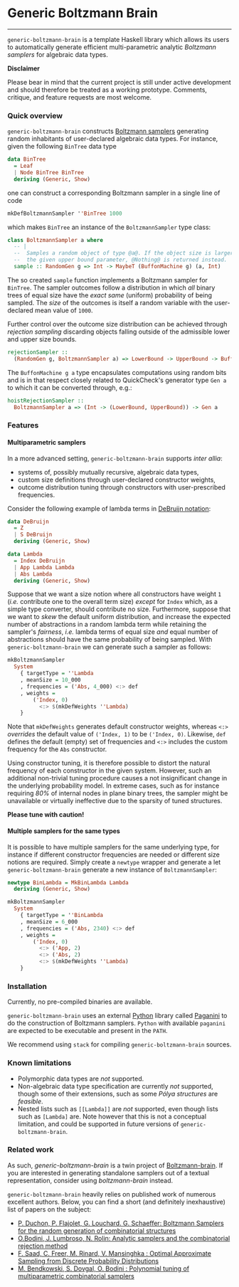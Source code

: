 # Generic Boltzmann Brain
-------------------------

`generic-boltzmann-brain` is a template Haskell library which allows its users
to automatically generate efficient multi-parametric analytic *Boltzmann
samplers* for algebraic data types.

**Disclaimer**

Please bear in mind that the current project is still under active development
and should therefore be treated as a working prototype. Comments, critique, and
feature requests are most welcome.

### Quick overview

`generic-boltzmann-brain` constructs [Boltzmann
samplers](https://en.wikipedia.org/wiki/Boltzmann_sampler) generating random
inhabitants of user-declared algebraic data types. For instance, given the
following `BinTree` data type

```hs
data BinTree
  = Leaf
  | Node BinTree BinTree
  deriving (Generic, Show)
```

one can construct a corresponding Boltzmann sampler in a single line of code

``` hs
mkDefBoltzmannSampler ''BinTree 1000
```

which makes `BinTree` an instance of the `BoltzmannSampler` type class:

``` hs
class BoltzmannSampler a where
  -- |
  --  Samples a random object of type @a@. If the object size is larger than
  --  the given upper bound parameter, @Nothing@ is returned instead.
  sample :: RandomGen g => Int -> MaybeT (BuffonMachine g) (a, Int)
```

The so created `sample` function implements a Boltzmann sampler for `BinTree`.
The sampler outcomes follow a distribution in which *all* binary trees of equal
size have the *exact same* (uniform) probability of being sampled. The *size* of
the outcomes is itself a random variable with the user-declared mean value of
`1000`.

Further control over the outcome size distribution can be achieved through
*rejection sampling* discarding objects falling outside of the admissible lower
and upper size bounds.

``` hs
rejectionSampler ::
  (RandomGen g, BoltzmannSampler a) => LowerBound -> UpperBound -> BuffonMachine g a
```

The `BuffonMachine g a` type encapsulates computations using random bits and is
in that respect closely related to QuickCheck's generator type `Gen a` to which
it can be converted through, e.g.:

``` hs
hoistRejectionSampler ::
  BoltzmannSampler a => (Int -> (LowerBound, UpperBound)) -> Gen a
```

### Features

#### Multiparametric samplers

In a more advanced setting, `generic-boltzmann-brain` supports *inter allia*:
- systems of, possibly mutually recursive, algebraic data types,
- custom size definitions through user-declared constructor weights,
- outcome distribution tuning through constructors with user-prescribed frequencies.

Consider the following example of lambda terms in [DeBruijn notation](https://en.wikipedia.org/wiki/De_Bruijn_notation):

``` hs
data DeBruijn
  = Z
  | S DeBruijn
  deriving (Generic, Show)

data Lambda
  = Index DeBruijn
  | App Lambda Lambda
  | Abs Lambda
  deriving (Generic, Show)
```

Suppose that we want a size notion where all constructors have weight
`1` (*i.e.* contribute one to the overall term size) *except* for `Index` which,
as a simple type converter, should contribute no size. Furthermore, suppose that
we want to *skew* the default uniform distribution, and increase the expected number
of abstractions in a random lambda term while retaining the sampler's *fairness*, *i.e.*
lambda terms of equal size *and* equal number of abstractions should have the same
probability of being sampled. With `generic-boltzmann-brain` we can generate such
a sampler as follows:

``` hs
mkBoltzmannSampler
  System
    { targetType = ''Lambda
    , meanSize = 10_000
    , frequencies = ('Abs, 4_000) <:> def
    , weights =
        ('Index, 0)
          <:> $(mkDefWeights ''Lambda)
    }
```

Note that `mkDefWeights` generates default constructor weights, whereas `<:>`
*overrides* the default value of `('Index, 1)` to be `('Index, 0)`. Likewise,
`def` defines the default (empty) set of frequencies and `<:>` includes
the custom frequency for the `Abs` constructor.

Using constructor tuning, it is therefore possible to distort the natural
frequency of each constructor in the given system. However, such an additional
non-trivial tuning procedure causes a not insignificant change in the underlying
probability model. In extreme cases, such as for instance requiring *80%* of
internal nodes in plane binary trees, the sampler might be unavailable or
virtually ineffective due to the sparsity of tuned structures.

**Please tune with caution!**

#### Multiple samplers for the same types

It is possible to have multiple samplers for the same underlying type, for
instance if different constructor frequencies are needed or different size
notions are required. Simply create a `newtype` wrapper and generate a let
`generic-boltzmann-brain` generate a new instance of `BoltzmannSampler`:

``` hs
newtype BinLambda = MkBinLambda Lambda
  deriving (Generic, Show)

mkBoltzmannSampler
  System
    { targetType = ''BinLambda
    , meanSize = 6_000
    , frequencies = ('Abs, 2340) <:> def
    , weights =
        ('Index, 0)
          <:> ('App, 2)
          <:> ('Abs, 2)
          <:> $(mkDefWeights ''Lambda)
    }
```

### Installation
Currently, no pre-compiled binaries are available.

`generic-boltzmann-brain` uses an external [Python](https://www.python.org/) library
called [Paganini](https://github.com/maciej-bendkowski/paganini) to do the construction
of Boltzmann samplers. `Python` with available `paganini` are expected to be executable
and present in the `PATH`.

We recommend using `stack` for compiling `generic-boltzmann-brain` sources.

### Known limitations

- Polymorphic data types are *not* supported.
- Non-algebraic data type specification are currently *not* supported, though
  some of their extensions, such as some *Pólya structures* are *feasible*.
- Nested lists such as `[[Lambda]]` are *not* supported, even though lists such
  as `[Lambda]` are. Note however that this is not a conceptual limitation, and
  could be supported in future versions of `generic-boltzmann-brain`.

### Related work

As such, *generic-boltzmann-brain* is a twin project of
[Boltzmann-brain](https://github.com/maciej-bendkowski/boltzmann-brain). If you
are interested in generating standalone samplers out of a textual
representation, consider using *boltzmann-brain* instead.

`generic-boltzmann-brain` heavily relies on published work of numerous excellent
authors. Below, you can find a short (and definitely inexhaustive) list of
papers on the subject:

- [P. Duchon, P. Flajolet, G. Louchard. G. Schaeffer: Boltzmann Samplers for
   the random generation of combinatorial
structures](http://algo.inria.fr/flajolet/Publications/DuFlLoSc04.pdf)
- [O.Bodini, J. Lumbroso, N. Rolin: Analytic samplers and the combinatorial rejection method](https://dl.acm.org/citation.cfm?id=2790220&dl=ACM&coll=DL)
- [F. Saad, C. Freer, M. Rinard, V. Mansinghka : Optimal Approximate Sampling from Discrete Probability Distributions](https://arxiv.org/pdf/2001.04555.pdf)
- [M. Bendkowski, S. Dovgal, O. Bodini : Polynomial tuning of multiparametric combinatorial
samplers](https://epubs.siam.org/doi/10.1137/1.9781611975062.9)
